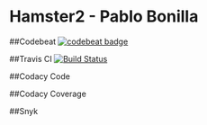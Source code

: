 # Hamster2 - Pablo Bonilla

##Codebeat
[![codebeat badge](https://codebeat.co/badges/c2a6ac65-607d-43da-80ff-65955dc87a85)](https://codebeat.co/projects/github-com-prbonill-hamster2-master)

##Travis CI
[![Build Status](https://travis-ci.org/prbonill/Hamster2.svg?branch=master)](https://travis-ci.org/prbonill/Hamster2)

##Codacy Code


##Codacy Coverage


##Snyk
